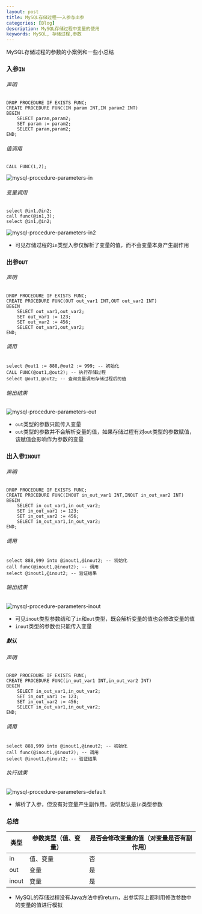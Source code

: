 ```yaml
---
layout: post
title: MySQL存储过程——入参与出参
categories: [Blog]
description: MySQL存储过程中变量的使用
keywords: MySQL, 存储过程,参数
---
```


MySQL存储过程的参数的小案例和一些小总结

### 入参``IN``

###### 声明

```mysql
DROP PROCEDURE IF EXISTS FUNC;
CREATE PROCEDURE FUNC(IN param INT,IN param2 INT) 
BEGIN
	SELECT param,param2;
	SET param := param2;
	SELECT param,param2;
END;
```

######  值调用

```mysql
CALL FUNC(1,2);
```

![mysql-procedure-parameters-in](/images/blog/mysql-procedure-parameters-in.png)

###### 变量调用

```mysql
select @in1,@in2;
call func(@in1,3);
select @in1,@in2;
```

![mysql-procedure-parameters-in2](/images/blog/mysql-procedure-parameters-in2.png)

- 可见存储过程的``in``类型入参仅解析了变量的值，而不会变量本身产生副作用

### 出参``OUT``

###### 声明

````mysql
DROP PROCEDURE IF EXISTS FUNC;
CREATE PROCEDURE FUNC(OUT out_var1 INT,OUT out_var2 INT) 
BEGIN
	SELECT out_var1,out_var2;
	SET out_var1 := 123;
	SET out_var2 := 456;
	SELECT out_var1,out_var2;
END;
````

###### 调用

```mysql
select @out1 := 888,@out2 := 999; -- 初始化
CALL FUNC(@out1,@out2); -- 执行存储过程
select @out1,@out2; -- 查询变量调用存储过程后的值
```

###### 输出结果

![mysql-procedure-parameters-out](/images/blog/mysql-procedure-parameters-out.png)

- ``out``类型的参数只能传入变量
- ``out``类型的参数并不会解析变量的值，如果存储过程有对``out``类型的参数赋值，该赋值会影响作为参数的变量

### 出入参``INOUT``

###### 声明

```mysql
DROP PROCEDURE IF EXISTS FUNC;
CREATE PROCEDURE FUNC(INOUT in_out_var1 INT,INOUT in_out_var2 INT) 
BEGIN
	SELECT in_out_var1,in_out_var2;
	SET in_out_var1 := 123;
	SET in_out_var2 := 456;
	SELECT in_out_var1,in_out_var2;
END;
```

###### 调用

```mysql
select 888,999 into @inout1,@inout2; -- 初始化
call func(@inout1,@inout2); -- 调用
select @inout1,@inout2; -- 验证结果
```

###### 输出结果

![mysql-procedure-parameters-inout](/images/blog/mysql-procedure-parameters-inout.png)

- 可见``inout``类型参数结和了``in``和``out``类型，既会解析变量的值也会修改变量的值
- ``inout``类型的参数也只能传入变量

##### 默认

###### 声明

```mysql
DROP PROCEDURE IF EXISTS FUNC;
CREATE PROCEDURE FUNC(in_out_var1 INT,in_out_var2 INT) 
BEGIN
	SELECT in_out_var1,in_out_var2;
	SET in_out_var1 := 123;
	SET in_out_var2 := 456;
	SELECT in_out_var1,in_out_var2;
END;
```
###### 调用

```mysql
select 888,999 into @inout1,@inout2; -- 初始化
call func(@inout1,@inout2); -- 调用
select @inout1,@inout2; -- 验证结果
```
###### 执行结果

![mysql-procedure-parameters-default](/images/blog/mysql-procedure-parameters-default.png)

- 解析了入参，但没有对变量产生副作用，说明默认是``in``类型参数

### 总结

| 类型  | 参数类型（值、变量） | 是否会修改变量的值（对变量是否有副作用） |
| ----- | -------------------- | ----------------------------- |
| in    | 值、变量             | 否                                       |
| out   | 变量                 | 是                                       |
| inout | 变量                 | 是                                       |

- MySQL的存储过程没有Java方法中的return，出参实际上都利用修改参数中的变量的值进行模拟